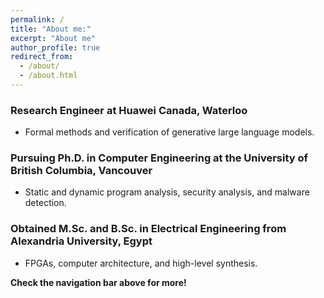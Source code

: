 ```yaml
---
permalink: /
title: "About me:"
excerpt: "About me"
author_profile: true
redirect_from:
  - /about/
  - /about.html
---
```


### Research Engineer at Huawei Canada, Waterloo
- Formal methods and verification of generative large language models.

### Pursuing Ph.D. in Computer Engineering at the University of British Columbia, Vancouver
- Static and dynamic program analysis, security analysis, and malware detection.

### Obtained M.Sc. and B.Sc. in Electrical Engineering from Alexandria University, Egypt
- FPGAs, computer architecture, and high-level synthesis.


**Check the navigation bar above for more!**



